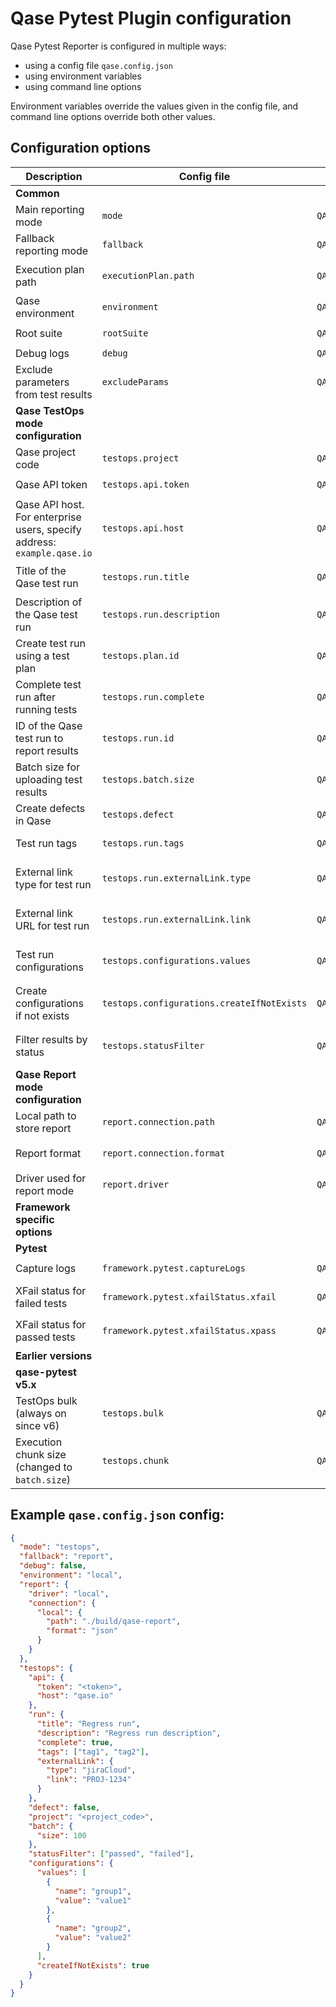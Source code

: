 # Qase Pytest Plugin configuration

Qase Pytest Reporter is configured in multiple ways:

- using a config file `qase.config.json`
- using environment variables
- using command line options

Environment variables override the values given in the config file,
and command line options override both other values.

## Configuration options

| Description                                    | Config file                          | Environment variable             | CLI option                         | Default value                           | Required | Possible values            |
|------------------------------------------------|--------------------------------------|----------------------------------|------------------------------------|-----------------------------------------|----------|----------------------------|
| **Common**                                     |
| Main reporting mode                            | `mode`                               | `QASE_MODE`                      | `--qase-mode`                      | `off`                               | No        | `testops`, `report`, `off` |
| Fallback reporting mode                        | `fallback`                           | `QASE_FALLBACK`                  | `--qase-fallback`                  | `report`                                | No       | `testops`, `report`, `off` |
| Execution plan path                            | `executionPlan.path`                 | `QASE_EXECUTION_PLAN_PATH`       | `--qase-execution-plan-path`       | `./build/qase-execution-plan.json`      | No       | Any string                 |
| Qase environment                               | `environment`                        | `QASE_ENVIRONMENT`               | `--qase-environment`               | `local`                                 | No       | Any string                 |
| Root suite                                     | `rootSuite`                          | `QASE_ROOT_SUITE`                | `--qase-root-suite`                |                                         | No       | Any string                 |
| Debug logs                                     | `debug`                              | `QASE_DEBUG`                     | `--qase-debug`                     | false                                   | No       | `true`, `false`            |
| Exclude parameters from test results           | `excludeParams`                     | `QASE_EXCLUDE_PARAMS`            | `--qase-exclude-params`            | None, don't exclude any parameters      | No       | Comma-separated list of parameter names |
| **Qase TestOps mode configuration**            |
| Qase project code                              | `testops.project`                    | `QASE_TESTOPS_PROJECT`           | `--qase-testops-project`           |                                         | Yes      | Any string                 |
| Qase API token                                 | `testops.api.token`                  | `QASE_TESTOPS_API_TOKEN`         | `--qase-testops-api-token`         |                                         | Yes      | Any string                 |
| Qase API host. For enterprise users, specify address: `example.qase.io`                                  | `testops.api.host`                   | `QASE_TESTOPS_API_HOST`          | `--qase-testops-api-host`          | `qase.io`                               | No       | Any string                 |
| Title of the Qase test run                     | `testops.run.title`                  | `QASE_TESTOPS_RUN_TITLE`         | `--qase-testops-run-title`         | `Automated Run {current date and time}` | No       | Any string                 |
| Description of the Qase test run               | `testops.run.description`            | `QASE_TESTOPS_RUN_DESCRIPTION`   | `--qase-testops-run-description`   | None, leave empty                       | No       | Any string                 |
| Create test run using a test plan              | `testops.plan.id`                    | `QASE_TESTOPS_PLAN_ID`           | `--qase-testops-plan-id`           | None, don't use plans for the test run  | No       | Any integer                |
| Complete test run after running tests          | `testops.run.complete`               | `QASE_TESTOPS_RUN_COMPLETE`      | `--qase-testops-run-complete`      | `True`                                  | No       | `true`, `false`            |
| ID of the Qase test run to report results      | `testops.run.id`                     | `QASE_TESTOPS_RUN_ID`            | `--qase-testops-run-id`            | None, create a new test run             | No       | Any integer                |
| Batch size for uploading test results          | `testops.batch.size`                 | `QASE_TESTOPS_BATCH_SIZE`        | `--qase-testops-batch-size`        | 200                                     | No       | 1 to 2000                  |
| Create defects in Qase                         | `testops.defect`                     | `QASE_TESTOPS_DEFECT`            | `--qase-testops-defect`            | `False`, don't create defects           | No       | `True`, `False`            |
| Test run tags                                  | `testops.run.tags`                   | `QASE_TESTOPS_RUN_TAGS`          | `--qase-testops-run-tags`          | None, don't add any tags                | No       | Comma-separated list of tags |
| External link type for test run                | `testops.run.externalLink.type`      | `QASE_TESTOPS_RUN_EXTERNAL_LINK_TYPE` | `--qase-testops-run-external-link-type` | None, don't add external link           | No       | `jiraCloud`, `jiraServer`   |
| External link URL for test run                 | `testops.run.externalLink.link`      | `QASE_TESTOPS_RUN_EXTERNAL_LINK_URL` | `--qase-testops-run-external-link-url` | None, don't add external link           | No       | Any string (e.g., "PROJ-1234") |
| Test run configurations                        | `testops.configurations.values`      | `QASE_TESTOPS_CONFIGURATIONS_VALUES` | `--qase-testops-configurations-values` | None, don't add any configurations      | No       | Format: "group1=value1,group2=value2" |
| Create configurations if not exists            | `testops.configurations.createIfNotExists` | `QASE_TESTOPS_CONFIGURATIONS_CREATE_IF_NOT_EXISTS` | `--qase-testops-configurations-create-if-not-exists` | `False`, don't create configurations     | No       | `True`, `False`            |
| Filter results by status                      | `testops.statusFilter`                | `QASE_TESTOPS_STATUS_FILTER`     | `--qase-testops-status-filter`     | None, don't filter any results          | No       | Comma-separated list of statuses |
| **Qase Report mode configuration**             |
| Local path to store report                     | `report.connection.path`             | `QASE_REPORT_CONNECTION_PATH`    | `--qase-report-connection-path`    | `./build/qase-report`                   | No       | Any string                 |
| Report format                                  | `report.connection.format`           | `QASE_REPORT_CONNECTION_FORMAT`  | `--qase-report-connection-format`  | `json`                                  | No       | `json`, `jsonp`            |
| Driver used for report mode                    | `report.driver`                      | `QASE_REPORT_DRIVER`             | `--qase-report-driver`             | `local`                                 | No       | `local`                    |
| **Framework specific options**                 |
| **Pytest**                                     |
| Capture logs                                   | `framework.pytest.captureLogs`       | `QASE_PYTEST_CAPTURE_LOGS`       | `--qase-pytest-capture-logs`       | `False`                                 | No       | `true`, `false`            |
| XFail status for failed tests                  | `framework.pytest.xfailStatus.xfail` | `QASE_PYTEST_XFAIL_STATUS_XFAIL` | `--qase-pytest-xfail-status-xfail` | `Skipped`                               | No       | Any string                 |
| XFail status for passed tests                  | `framework.pytest.xfailStatus.xpass` | `QASE_PYTEST_XFAIL_STATUS_XPASS` | `--qase-pytest-xfail-status-xpass` | `Passed`                                | No       | Any string                 |
| **Earlier versions**                           |
| **qase-pytest v5.x**                           |
| TestOps bulk (always on since v6)              | `testops.bulk`                       | `QASE_TESTOPS_BULK`              | `--qase-testops-bulk`              | `True`                                  | No       | `true`, `false`            |
| Execution chunk size (changed to `batch.size`) | `testops.chunk`                      | `QASE_TESTOPS_CHUNK`             | `--qase-testops-chunk`             | 200                                     | No       | 1 to 2000                  |

## Example `qase.config.json` config:

```json
{
  "mode": "testops",
  "fallback": "report",
  "debug": false,
  "environment": "local",
  "report": {
    "driver": "local",
    "connection": {
      "local": {
        "path": "./build/qase-report",
        "format": "json"
      }
    }
  },
  "testops": {
    "api": {
      "token": "<token>",
      "host": "qase.io"
    },
    "run": {
      "title": "Regress run",
      "description": "Regress run description",
      "complete": true,
      "tags": ["tag1", "tag2"],
      "externalLink": {
        "type": "jiraCloud",
        "link": "PROJ-1234"
      }
    },
    "defect": false,
    "project": "<project_code>",
    "batch": {
      "size": 100
    },
    "statusFilter": ["passed", "failed"],
    "configurations": {
      "values": [
        {
          "name": "group1",
          "value": "value1"
        },
        {
          "name": "group2", 
          "value": "value2"
        }
      ],
      "createIfNotExists": true
    }
  }
}
```
